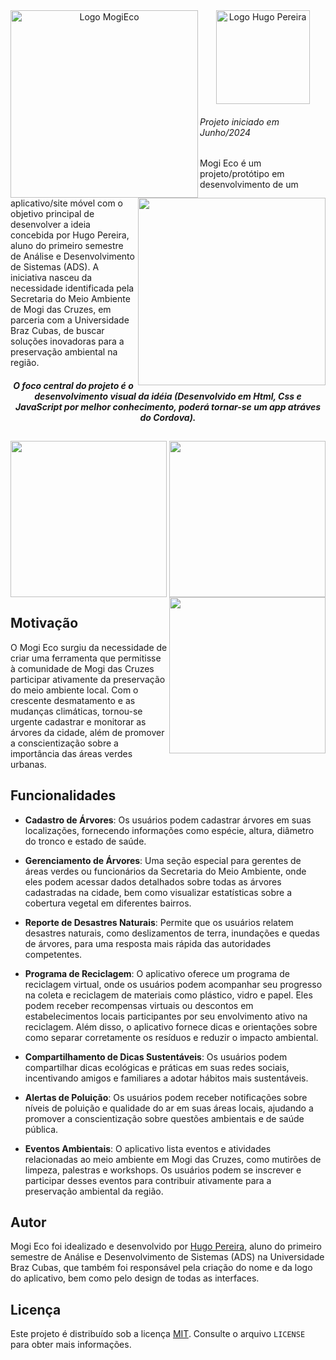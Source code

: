 <div align="center">
 <img align="left" width="300px" src="https://github.com/hvgopereira/mogi-eco/assets/162385532/75c55cd8-2662-4f8c-bafc-155daa4ca0cc" alt="Logo MogiEco"> </img>
 <img title="Logo Hugo Pereira" src="https://github.com/hvgopereira/hvgopereira/assets/162385532/180107d8-0fd5-4f6a-8d0f-76191171b2ad" min-width="150px" max-width="150px" width="150px" align="center" alt="Logo Hugo Pereira"/>
 <img align="right" width="300px" src="https://github.com/hvgopereira/mogi-eco/assets/162385532/f86337f2-3663-4afb-bcba-c8fb5cf45b66"> </img>
</div>


<h6> Projeto iniciado em Junho/2024</h6>

 Mogi Eco é um projeto/protótipo em desenvolvimento de um aplicativo/site móvel com o objetivo principal de desenvolver a ideia concebida por Hugo Pereira, aluno do primeiro semestre de Análise e Desenvolvimento de Sistemas (ADS). A iniciativa nasceu da necessidade identificada pela Secretaria do Meio Ambiente de Mogi das Cruzes, em parceria com a Universidade Braz Cubas, de buscar soluções inovadoras para a preservação ambiental na região.

 <h5 align="center"><strong> O foco central do projeto é o desenvolvimento visual da idéia </strong>(Desenvolvido em Html, Css e JavaScript por melhor conhecimento, poderá tornar-se um app atráves do Cordova).</h5>

##

<div align="center">
<!--  <img align="center" width="300px" src="https://github.com/hvgopereira/mogi-eco/assets/162385532/fc76c3ce-6053-4676-9b19-e41481b344b2"> -->
 <img align="left"  width="250px" src="https://github.com/hvgopereira/mogi-eco/assets/162385532/2b5b44a7-d0a5-460e-87d3-aa296a437d51">
 <img align="center" width="250px" src="https://github.com/hvgopereira/mogi-eco/assets/162385532/399dbfe6-7dc5-46ad-a093-29bad224cdc9">
 <img align="right" width="250px" src="https://github.com/hvgopereira/mogi-eco/assets/162385532/f345104e-a255-4f69-9507-f0dbacc87fe3">
 
</div>

##

## Motivação

O Mogi Eco surgiu da necessidade de criar uma ferramenta que permitisse à comunidade de Mogi das Cruzes participar ativamente da preservação do meio ambiente local. Com o crescente desmatamento e as mudanças climáticas, tornou-se urgente cadastrar e monitorar as árvores da cidade, além de promover a conscientização sobre a importância das áreas verdes urbanas.

## Funcionalidades

- **Cadastro de Árvores**: Os usuários podem cadastrar árvores em suas localizações, fornecendo informações como espécie, altura, diâmetro do tronco e estado de saúde.

- **Gerenciamento de Árvores**: Uma seção especial para gerentes de áreas verdes ou funcionários da Secretaria do Meio Ambiente, onde eles podem acessar dados detalhados sobre todas as árvores cadastradas na cidade, bem como visualizar estatísticas sobre a cobertura vegetal em diferentes bairros.

- **Reporte de Desastres Naturais**: Permite que os usuários relatem desastres naturais, como deslizamentos de terra, inundações e quedas de árvores, para uma resposta mais rápida das autoridades competentes.

- **Programa de Reciclagem**: O aplicativo oferece um programa de reciclagem virtual, onde os usuários podem acompanhar seu progresso na coleta e reciclagem de materiais como plástico, vidro e papel. Eles podem receber recompensas virtuais ou descontos em estabelecimentos locais participantes por seu envolvimento ativo na reciclagem. Além disso, o aplicativo fornece dicas e orientações sobre como separar corretamente os resíduos e reduzir o impacto ambiental.

- **Compartilhamento de Dicas Sustentáveis**: Os usuários podem compartilhar dicas ecológicas e práticas em suas redes sociais, incentivando amigos e familiares a adotar hábitos mais sustentáveis.

- **Alertas de Poluição**: Os usuários podem receber notificações sobre níveis de poluição e qualidade do ar em suas áreas locais, ajudando a promover a conscientização sobre questões ambientais e de saúde pública.

- **Eventos Ambientais**: O aplicativo lista eventos e atividades relacionadas ao meio ambiente em Mogi das Cruzes, como mutirões de limpeza, palestras e workshops. Os usuários podem se inscrever e participar desses eventos para contribuir ativamente para a preservação ambiental da região.

## Autor

Mogi Eco foi idealizado e desenvolvido por [Hugo Pereira](https://github.com/hvgopereira), aluno do primeiro semestre de Análise e Desenvolvimento de Sistemas (ADS) na Universidade Braz Cubas, que também foi responsável pela criação do nome e da logo do aplicativo, bem como pelo design de todas as interfaces.

## Licença

Este projeto é distribuído sob a licença [MIT](https://opensource.org/licenses/MIT). Consulte o arquivo `LICENSE` para obter mais informações.
